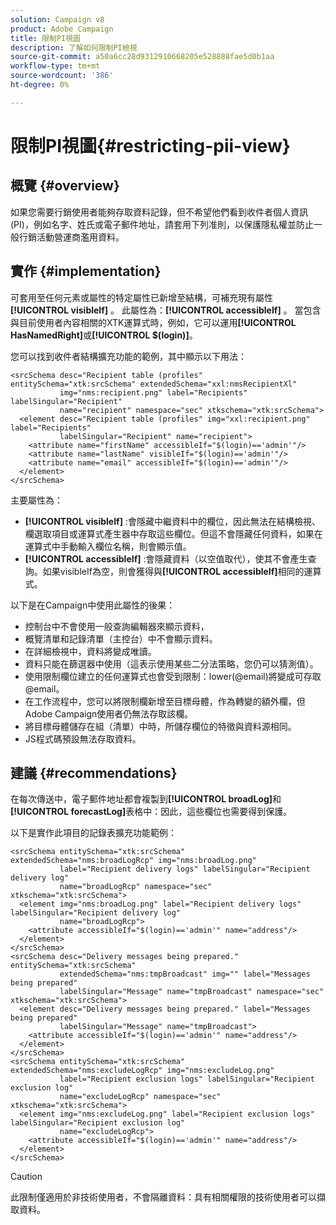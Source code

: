 ```yaml
---
solution: Campaign v8
product: Adobe Campaign
title: 限制PI視圖
description: 了解如何限制PI檢視
source-git-commit: a50a6cc28d9312910668205e528888fae5d0b1aa
workflow-type: tm+mt
source-wordcount: '386'
ht-degree: 0%

---
```


# 限制PI視圖{#restricting-pii-view}

## 概覽 {#overview}

如果您需要行銷使用者能夠存取資料記錄，但不希望他們看到收件者個人資訊(PI)，例如名字、姓氏或電子郵件地址，請套用下列准則，以保護隱私權並防止一般行銷活動營運商濫用資料。

## 實作 {#implementation}

可套用至任何元素或屬性的特定屬性已新增至結構，可補充現有屬性&#x200B;**[!UICONTROL visibleIf]** 。 此屬性為：**[!UICONTROL accessibleIf]** 。 當包含與目前使用者內容相關的XTK運算式時，例如，它可以運用&#x200B;**[!UICONTROL HasNamedRight]**&#x200B;或&#x200B;**[!UICONTROL $(login)]**。

您可以找到收件者結構擴充功能的範例，其中顯示以下用法：

```
<srcSchema desc="Recipient table (profiles" entitySchema="xtk:srcSchema" extendedSchema="xxl:nmsRecipientXl"
           img="nms:recipient.png" label="Recipients" labelSingular="Recipient"
           name="recipient" namespace="sec" xtkschema="xtk:srcSchema">
  <element desc="Recipient table (profiles" img="xxl:recipient.png" label="Recipients"
           labelSingular="Recipient" name="recipient">
    <attribute name="firstName" accessibleIf="$(login)=='admin'"/>
    <attribute name="lastName" visibleIf="$(login)=='admin'"/>
    <attribute name="email" accessibleIf="$(login)=='admin'"/>
  </element>
</srcSchema>
```

主要屬性為：

* **[!UICONTROL visibleIf]** :會隱藏中繼資料中的欄位，因此無法在結構檢視、欄選取項目或運算式產生器中存取這些欄位。但這不會隱藏任何資料，如果在運算式中手動輸入欄位名稱，則會顯示值。
* **[!UICONTROL accessibleIf]** :會隱藏資料（以空值取代），使其不會產生查詢。如果visibleIf為空，則會獲得與&#x200B;**[!UICONTROL accessibleIf]**&#x200B;相同的運算式。

以下是在Campaign中使用此屬性的後果：

* 控制台中不會使用一般查詢編輯器來顯示資料，
* 概覽清單和記錄清單（主控台）中不會顯示資料。
* 在詳細檢視中，資料將變成唯讀。
* 資料只能在篩選器中使用（這表示使用某些二分法策略，您仍可以猜測值）。
* 使用限制欄位建立的任何運算式也會受到限制：lower(@email)將變成可存取@email。
* 在工作流程中，您可以將限制欄新增至目標母體，作為轉變的額外欄，但Adobe Campaign使用者仍無法存取該欄。
* 將目標母體儲存在組（清單）中時，所儲存欄位的特徵與資料源相同。
* JS程式碼預設無法存取資料。

## 建議 {#recommendations}

在每次傳送中，電子郵件地址都會複製到&#x200B;**[!UICONTROL broadLog]**&#x200B;和&#x200B;**[!UICONTROL forecastLog]**&#x200B;表格中：因此，這些欄位也需要得到保護。

以下是實作此項目的記錄表擴充功能範例：

```
<srcSchema entitySchema="xtk:srcSchema" extendedSchema="nms:broadLogRcp" img="nms:broadLog.png"
           label="Recipient delivery logs" labelSingular="Recipient delivery log"
           name="broadLogRcp" namespace="sec" xtkschema="xtk:srcSchema">
  <element img="nms:broadLog.png" label="Recipient delivery logs" labelSingular="Recipient delivery log"
           name="broadLogRcp">
    <attribute accessibleIf="$(login)=='admin'" name="address"/>
  </element>
</srcSchema>
<srcSchema desc="Delivery messages being prepared." entitySchema="xtk:srcSchema"
           extendedSchema="nms:tmpBroadcast" img="" label="Messages being prepared"
           labelSingular="Message" name="tmpBroadcast" namespace="sec" xtkschema="xtk:srcSchema">
  <element desc="Delivery messages being prepared." label="Messages being prepared"
           labelSingular="Message" name="tmpBroadcast">
    <attribute accessibleIf="$(login)=='admin'" name="address"/>
  </element>
</srcSchema>
<srcSchema entitySchema="xtk:srcSchema" extendedSchema="nms:excludeLogRcp" img="nms:excludeLog.png"
           label="Recipient exclusion logs" labelSingular="Recipient exclusion log"
           name="excludeLogRcp" namespace="sec" xtkschema="xtk:srcSchema">
  <element img="nms:excludeLog.png" label="Recipient exclusion logs" labelSingular="Recipient exclusion log"
           name="excludeLogRcp">
    <attribute accessibleIf="$(login)=='admin'" name="address"/>
  </element>
</srcSchema>
```

>[!CAUTION]
>
>此限制僅適用於非技術使用者，不會隔離資料：具有相關權限的技術使用者可以擷取資料。
